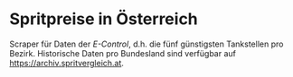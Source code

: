 
# Spritpreise in Österreich

Scraper für Daten der *E-Control*, d.h. die fünf günstigsten Tankstellen pro Bezirk. Historische Daten pro Bundesland sind verfügbar auf <https://archiv.spritvergleich.at>.
